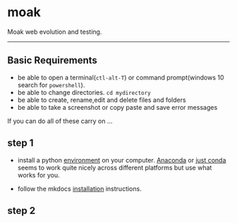 # moak
Moak web evolution and testing. 
___

## Basic Requirements 

- be able to open a terminal(`ctl-alt-T`) or command prompt(windows 10 search for `powershell`).
- be able to change directories. `cd mydirectory`
- be able to create, rename,edit and delete files and folders
- be able to take a screenshot or copy paste and save error messages

If you can do all of these carry on ...


## step 1

- install a python [environment](https://docs.conda.io/projects/conda/en/latest/user-guide/tasks/manage-environments.html) on your computer. [Anaconda](https://docs.conda.io/projects/conda/en/latest/user-guide/install/) or [just conda](https://docs.conda.io/projects/conda/en/latest/user-guide/cheatsheet.html) seems to work quite nicely across different platforms but use what works for you. 

- follow the mkdocs [installation]((https://www.mkdocs.org/#installation)) instructions.

## step 2












